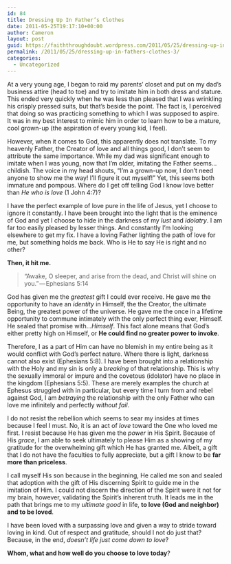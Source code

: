```yaml
---
id: 84
title: Dressing Up In Father’s Clothes
date: 2011-05-25T19:17:10+00:00
author: Cameron
layout: post
guid: https://faiththroughdoubt.wordpress.com/2011/05/25/dressing-up-in-fathers-clothes/
permalink: /2011/05/25/dressing-up-in-fathers-clothes-3/
categories:
  - Uncategorized
---
```

At a very young age, I began to raid my parents’ closet and put on my dad’s business attire (head to toe) and try to imitate him in both dress and stature. This ended very quickly when he was less than pleased that I was wrinkling his crisply pressed suits, but that’s beside the point. The fact is, I perceived that doing so was practicing something to which I was supposed to aspire. It was in my best interest to mimic him in order to learn how to be a mature, cool grown-up (the aspiration of every young kid, I feel).

However, when it comes to God, this apparently does not translate. To my heavenly Father, the Creator of love and all things good, I don’t seem to attribute the same importance. While my dad was significant enough to imitate when I was young, now that I’m older, imitating the Father seems…childish. The voice in my head shouts, “I’m a grown-up now, I don’t need anyone to show me the way! I’ll figure it out myself!” Yet, this seems both immature and pompous. Where do I get off telling God I know love better than _He who is love_ (1 John 4:7)?

I have the perfect example of love pure in the life of Jesus, yet I choose to ignore it constantly. I have been brought into the light that is the eminence of God and yet I choose to hide in the darkness of my _lust_ and _idolatry_. I am far too easily pleased by lesser things. And constantly I’m looking elsewhere to get my fix. I have a loving Father lighting the path of love for me, but something holds me back. Who is He to say He is right and no other?

**Then, it hit me.**

> “Awake, O sleeper, and arise from the dead, and Christ will shine on you.” — Ephesians 5:14

God has given me the _greatest_ gift I could ever receive. He gave me the opportunity to have an _identity_ in Himself, the the Creator, the ultimate Being, the greatest power of the universe. He gave me the once in a lifetime opportunity to commune intimately with the only perfect thing ever, Himself. He sealed that promise with…_Himself_. This fact alone means that God’s either pretty high on Himself, or **He could find no greater power to invoke**.

Therefore, I as a part of Him can have no blemish in my entire being as it would conflict with God’s perfect nature. Where there is light, darkness cannot also exist (Ephesians 5:8). I have been brought into a relationship with the Holy and my sin is only a _breaking_ of that relationship. This is why the sexually immoral or impure and the covetous (idolator) have no place in the kingdom (Ephesians 5:5). These are merely examples the church at Ephesus struggled with in particular, but every time I turn from and rebel against God, I am _betraying_ the relationship with the only Father who can love me infinitely and perfectly _without fail_.

I do not resist the rebellion which seems to sear my insides at times because I feel I must. No, it is an act of _love_ toward the One who loved me first. I resist because He has given me the _power_ in His Spirit. Because of His _grace_, I am able to seek ultimately to please Him as a showing of my gratitude for the overwhelming gift which He has granted me. Albeit, a gift that I do not have the faculties to fully appreciate, but a gift I know to be **far more than priceless**.

I call myself His son because in the beginning, He called me son and sealed that adoption with the gift of His discerning Spirit to guide me in the imitation of Him. I could not discern the direction of the Spirit were it not for my brain, however, validating the Spirit’s inherent truth. It leads me in the path that brings me to my _ultimate good_ in life, **to love (God and neighbor) and to be loved**.

I have been loved with a surpassing love and given a way to stride toward loving in kind. Out of respect and gratitude, should I not do just that? Because, in the end, _doesn’t life just come down to love_?

**Whom, what and how well do you choose to love today**?